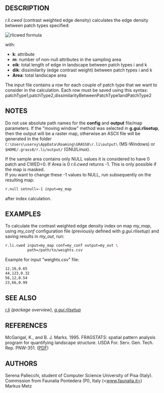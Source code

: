 ## DESCRIPTION

*r.li.cwed* (contrast weighted edge density) calculates the edge density
between patch types specified:

![rlicwed formula](rlicwed_formula.png)

with:

- **k**: attribute
- **m**: number of non-null attributes in the sampling area
- **e<span class="small"><span class="small">ik</span></span>**: total
  length of edge in landscape between patch types i and k
- **d<span class="small"><span class="small">ik</span></span>**:
  dissimilarity (edge contrast weight) between patch types i and k
- **Area**: total landscape area

The input file contains a row for each couple of patch type that we want
to consider in the calculation. Each row must be saved using this
syntax:  
<span class="small">patchType1,patchType2,dissimilarityBetweenPatchType1andPatchType2</span>

## NOTES

Do not use absolute path names for the **config** and **output**
file/map parameters. If the "moving window" method was selected in
**g.gui.rlisetup**, then the output will be a raster map, otherwise an
ASCII file will be generated in the folder
`C:\Users\userxy\AppData\Roaming\GRASS8\r.li\output\` (MS-Windows) or
`$HOME/.grass8/r.li/output/` (GNU/Linux).

If the sample area contains only NULL values it is considered to have 0
patch and CWED=0. If Area is 0 *r.li.cwed* returns -1. This is only
possible if the map is masked.  
If you want to change these -1 values to NULL, run subsequently on the
resulting map:

```sh
r.null setnull=-1 input=my_map
```

after index calculation.

## EXAMPLES

To calculate the contrast weighted edge density index on map *my_map*,
using *my_conf* configuration file (previously defined with
*g.gui.rlisetup*) and saving results in *my_out*, run:

```sh
r.li.cwed input=my_map conf=my_conf output=my_out \
          path=/path/to/weights.csv
```

Example for input "weights.csv" file:

```sh
12,16,0.65
44,123,0.32
56,12,0.54
23,66,0.99
```

## SEE ALSO

*[r.li](r.li.md) (package overview),
[g.gui.rlisetup](g.gui.rlisetup.md)*

## REFERENCES

McGarigal, K., and B. J. Marks. 1995. FRAGSTATS: spatial pattern
analysis program for quantifying landscape structure. USDA For. Serv.
Gen. Tech. Rep. PNW-351. ([PDF](https://doi.org/10.2737/PNW-GTR-351))

## AUTHORS

Serena Pallecchi, student of Computer Science University of Pisa
(Italy).  
Commission from Faunalia Pontedera (PI), Italy (<www.faunalia.it>)  
Markus Metz
